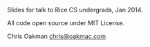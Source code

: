 Slides for talk to Rice CS undergrads, Jan 2014.

All code open source under MIT License.

Chris Oakman
chris@oakmac.com
